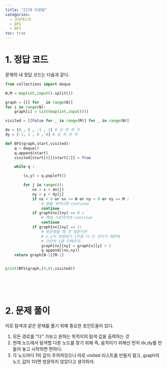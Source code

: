 ```yaml
---
title: "2178 미로탐"
categories:
  - 코딩테스트
  - DFS
  - BFS
toc: true
---
```


# 1. 정답 코드

문제의 내 정답 코드는 다음과 같다.

```python
from collections import deque

N,M = map(int,input().split())

graph = [[] for _ in range(N)]
for i in range(N):
    graph[i] = list(map(int,input()))

visited = [[False for _ in range(M)] for _ in range(N)]

dx = [0 , 0 , -1 , 1] # 상 하 좌 우
dy = [-1, 1 , 0 , 0] # 상 하 자 우

def BFS(graph,start,visited):
    q = deque()
    q.append(start)
    visited[start[0]][start[1]] = True

    while q :

        (x,y) = q.popleft()

        for j in range(4):
            nx = x + dx[j]
            ny = y + dy[j]
            if nx < 0 or nx >= N or ny < 0 or ny >= M :
                # 맵을 벗어나면 continue
                continue
            if graph[nx][ny] == 0 :
                # 벽에 가로막히면 continue
                continue
            if graph[nx][ny] == 1:
                # 방문했을 때 첫 방문이면
                # x,y의 방법보다 1만큼 더 간 것이기 때문에
                # 간단히 1을 더해주자.
                graph[nx][ny] = graph[x][y] + 1
                q.append((nx,ny))
    return graph[N-1][M-1]


print(BFS(graph,(0,0),visited))

```

<br/><br/><br/>

# 2. 문제 풀이

미로 탐색과 같은 문제를 풀기 위해 중요한 포인트들이 있다.

1. 모든 경로를 "다" 가보고 원하는 목적지의 탐색 값을 출력하는 것
2. 현재 노드에서 탐색할 다른 노드를 찾기 위해 즉, 움직이기 위해선 
먼저 dx,dy를 만들어 놓고 시작하면 편하다.
3. 각 노드마다 1의 값이 주어져있으니 따로 visited 리스트를 만들지 말고, 
graph의 노드 값이 1이면 방문하지 않았다고 생각하자.

